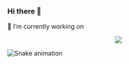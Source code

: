 ### Hi there 👋

🔭 I’m currently working on

<p align="center">
  <img src="https://github.com/OnnaMcadva/OnnaMcadva/assets/94723781/a2580b44-23c4-4fdf-ac9b-e942e762451b">


</p>

<!--
**OnnaMcadva/OnnaMcadva** is a ✨ _special_ ✨ repository because its `README.md` (this file) appears on your GitHub profile.

Here are some ideas to get you started:

- 🔭 I’m currently working on ...
- 🌱 I’m currently learning ...
- 👯 I’m looking to collaborate on ...
- 🤔 I’m looking for help with ...
- 💬 Ask me about ...
- 📫 How to reach me: ...
- 😄 Pronouns: ...
- ⚡ Fun fact: ...
-->


![Snake animation](https://raw.githubusercontent.com/OnnaMcadva/OnnaMcadva/blob/output/github-contribution-grid-snake.svg)

